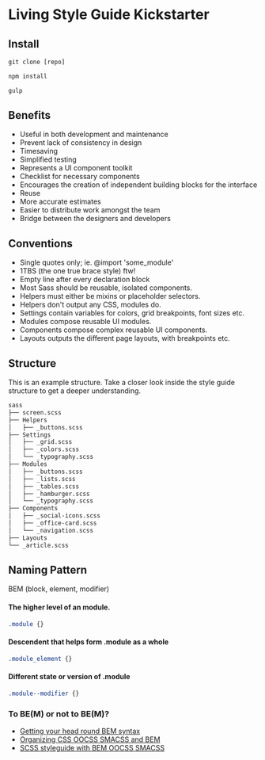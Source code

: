 # Living Style Guide Kickstarter

## Install
```js
git clone [repo]
```

```js
npm install
```
```js
gulp

```

## Benefits

- Useful in both development and maintenance
- Prevent lack of consistency in design
- Timesaving
- Simplified testing
- Represents a UI component toolkit
- Checklist for necessary components
- Encourages the creation of independent building blocks for the interface
- Reuse
- More accurate estimates
- Easier to distribute work amongst the team
- Bridge between the designers and developers

## Conventions

* Single quotes only; ie. @import 'some_module'
* 1TBS (the one true brace style) ftw!
* Empty line after every declaration block
* Most Sass should be reusable, isolated components.
* Helpers must either be mixins or placeholder selectors.
* Helpers don't output any CSS, modules do.
* Settings contain variables for colors, grid breakpoints, font sizes etc.
* Modules compose reusable UI modules.
* Components compose complex reusable UI components.
* Layouts outputs the different page layouts, with breakpoints etc.

## Structure
This is an example structure. Take a closer look inside the style guide structure to get a deeper understanding.
```bash
sass
├── screen.scss
├── Helpers
│   ├── _buttons.scss
├── Settings
│   ├── _grid.scss
│   ├── _colors.scss
│   └── _typography.scss
├── Modules
│   ├── _buttons.scss
│   ├── _lists.scss
│   ├── _tables.scss
│   ├── _hamburger.scss
│   └── _typography.scss
├── Components
│   ├── _social-icons.scss
│   ├── _office-card.scss
│   └── _navigation.scss
├── Layouts
└── _article.scss
```

## Naming Pattern

BEM (block, element, modifier)

#### The higher level of an module.
```css
.module {}
```
#### Descendent that helps form .module as a whole
```css
.module_element {}
```
#### Different state or version of .module
```css
.module--modifier {}
```

### To BE(M) or not to BE(M)?

- [Getting your head round BEM syntax](http://csswizardry.com/2013/01/mindbemding-getting-your-head-round-bem-syntax/)
- [Organizing CSS OOCSS SMACSS and BEM](https://mattstauffer.co/blog/organizing-css-oocss-smacss-and-bem)
- [SCSS styleguide with BEM OOCSS SMACSS](http://geek-rocket.de/frontend-development/scss-styleguide-with-bem-oocss-smacss/)
